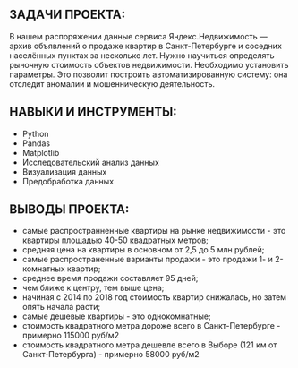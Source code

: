## ЗАДАЧИ ПРОЕКТА: 
В нашем распоряжении данные сервиса Яндекc.Недвижимость — архив объявлений о продаже квартир в Санкт-Петербурге и соседних населённых пунктах за несколько лет. 
Нужно научиться определять рыночную стоимость объектов недвижимости. Необходимо установить параметры. Это позволит построить автоматизированную систему: 
она отследит аномалии и мошенническую деятельность.

## НАВЫКИ И ИНСТРУМЕНТЫ:
* Python
* Pandas
* Matplotlib
* Исследовательский анализ данных
* Визуализация данных
* Предобработка данных

## ВЫВОДЫ ПРОЕКТА:
* самые распространненные квартиры на рынке недвижимости - это квартиры площадью 40-50 квадратных метров;
* средняя цена на квартиры в основном от 2,5 до 5 млн рублей;
* самые распространенные варианты продажи - это продажи 1- и 2-комнатных квартир;
* среднее время продажи составляет 95 дней;
* чем ближе к центру, тем выше цена;
* начиная с 2014 по 2018 год стоимость квартир снижалась, но затем опять начала расти;
* самые дешевые квартиры - это однокомнатные;
* стоимость квадратного метра дороже всего в Санкт-Петербурге - примерно 115000 руб/м2
* стоимость квадратного метра дешевле всего в Выборе (121 км от Санкт-Петербурга) - примерно 58000 руб/м2
